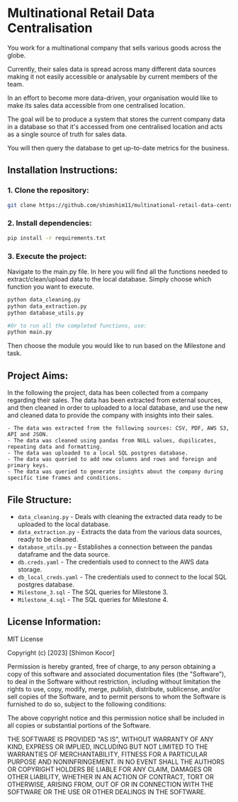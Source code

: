 # Multinational Retail Data Centralisation
You work for a multinational company that sells various goods across the globe.

Currently, their sales data is spread across many different data sources making it not easily accessible or analysable by current members of the team.

In an effort to become more data-driven, your organisation would like to make its sales data accessible from one centralised location.

The goal will be to produce a system that stores the current company data in a database so that it's accessed from one centralised location and acts as a single source of truth for sales data.

You will then query the database to get up-to-date metrics for the business.

## Installation Instructions:
### 1. Clone the repository:
```bash
git clone https://github.com/shimshim11/multinational-retail-data-centralisation.git
```
### 2. Install dependencies:
```bash
pip install -r requirements.txt
```
### 3. Execute the project:

Navigate to the main.py file. In here you will find all the functions needed to extract/clean/upload data to the local database. Simply choose which function you want to execute.
```bash
python data_cleaning.py
python data_extraction.py
python database_utils.py

#Or to run all the completed functions, use:
python main.py
```
Then choose the module you would like to run based on the Milestone and task.

## Project Aims:
In the following the project, data has been collected from a company regarding their sales. The data has been extracted from external sources, and then cleaned in order to uploaded to a local database, and use the new and cleaned data to provide the company with insights into their sales.

    - The data was extracted from the following sources: CSV, PDF, AWS S3, API and JSON.
    - The data was cleaned using pandas from NULL values, dupilicates, repeating data and formatting.
    - The data was uploaded to a local SQL postgres database.
    - The data was queried to add new columns and rows and foreign and primary keys.
    - The data was queried to generate insights about the company during specific time frames and conditions.

## File Structure:

- `data_cleaning.py` - Deals with cleaning the extracted data ready to be uploaded to the local database.
- `data_extraction.py` - Extracts the data from the various data sources, ready to be cleaned.
- `database_utils.py` - Establishes a connection between the pandas dataframe and the data source.
- `db.creds.yaml` - The credentials used to connect to the AWS data storage.
- `db_local_creds.yaml` - The credentials used to connect to the local SQL postgres database.
- `Milestone_3.sql` - The SQL queries for Milestone 3.
- `Milestone_4.sql` - The SQL queries for Milestone 4.


## License Information:
MIT License

Copyright (c) [2023] [Shimon Kocor]

Permission is hereby granted, free of charge, to any person obtaining a copy
of this software and associated documentation files (the "Software"), to deal
in the Software without restriction, including without limitation the rights
to use, copy, modify, merge, publish, distribute, sublicense, and/or sell
copies of the Software, and to permit persons to whom the Software is
furnished to do so, subject to the following conditions:

The above copyright notice and this permission notice shall be included in all
copies or substantial portions of the Software.

THE SOFTWARE IS PROVIDED "AS IS", WITHOUT WARRANTY OF ANY KIND, EXPRESS OR
IMPLIED, INCLUDING BUT NOT LIMITED TO THE WARRANTIES OF MERCHANTABILITY,
FITNESS FOR A PARTICULAR PURPOSE AND NONINFRINGEMENT. IN NO EVENT SHALL THE
AUTHORS OR COPYRIGHT HOLDERS BE LIABLE FOR ANY CLAIM, DAMAGES OR OTHER
LIABILITY, WHETHER IN AN ACTION OF CONTRACT, TORT OR OTHERWISE, ARISING FROM,
OUT OF OR IN CONNECTION WITH THE SOFTWARE OR THE USE OR OTHER DEALINGS IN THE
SOFTWARE.